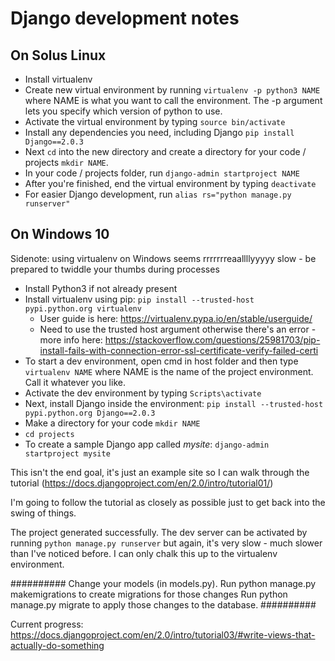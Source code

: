 # Django development notes

## On Solus Linux
* Install virtualenv
* Create new virtual environment by running ```virtualenv -p python3 NAME``` where NAME is what you want to call the environment. The -p argument lets you specify which version of python to use.
* Activate the virtual environment by typing ```source bin/activate```
* Install any dependencies you need, including Django ```pip install Django==2.0.3```
* Next ```cd``` into the new directory and create a directory for your code / projects ```mkdir NAME```.
* In your code / projects folder, run ```django-admin startproject NAME```
* After you're finished, end the virtual environment by typing ```deactivate```
* For easier Django development, run ```alias rs="python manage.py runserver"```

## On Windows 10
Sidenote: using virtualenv on Windows seems rrrrrrreaallllyyyyy slow - be prepared to twiddle your thumbs during processes

* Install Python3 if not already present
* Install virtualenv using pip: ```pip install --trusted-host pypi.python.org virtualenv```
  * User guide is here: https://virtualenv.pypa.io/en/stable/userguide/
  * Need to use the trusted host argument otherwise there's an error - more info here: https://stackoverflow.com/questions/25981703/pip-install-fails-with-connection-error-ssl-certificate-verify-failed-certi
* To start a dev environment, open cmd in host folder and then type ```virtualenv NAME``` where NAME is the name of the project environment. Call it whatever you like.
* Activate the dev environment by typing ```Scripts\activate```
* Next, install Django inside the environment: ```pip install --trusted-host pypi.python.org Django==2.0.3```
* Make a directory for your code ```mkdir NAME```
* ```cd projects```
* To create a sample Django app called *mysite*: ```django-admin startproject mysite```

This isn't the end goal, it's just an example site so I can walk through the tutorial (https://docs.djangoproject.com/en/2.0/intro/tutorial01/)

I'm going to follow the tutorial as closely as possible just to get back into the swing of things.

The project generated successfully. The dev server can be activated by running ```python manage.py runserver``` but again, it's very slow - much slower than I've noticed before. I can only chalk this up to the virtualenv environment.

##########
    Change your models (in models.py).
    Run python manage.py makemigrations to create migrations for those changes
    Run python manage.py migrate to apply those changes to the database.
##########

Current progress:
https://docs.djangoproject.com/en/2.0/intro/tutorial03/#write-views-that-actually-do-something
